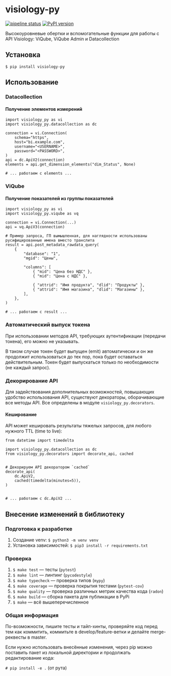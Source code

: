 # visiology-py

[![pipeline status](https://gitlab.com/polymedia-orv/orv/visiology-py/badges/master/pipeline.svg)](https://gitlab.com/polymedia-orv/orv/visiology-py/-/commits/master)
[![PyPI version](https://badge.fury.io/py/visiology-py.png)](https://badge.fury.io/py/visiology-py)

Высокоуровневые обертки и вспомогательные функции для работы с API Visiology: ViQube, ViQube Admin и Datacollection

## Установка

`$ pip install visiology-py`

## Использование

### Datacollection

#### Получение элементов измерений

```
import visiology_py as vi
import visiology_py.datacollection as dc

connection = vi.Connection(
    schema="https",
    host="bi.example.com",
    username="<USERNAME>",
    password="<PASSWORD>",
)
api = dc.ApiV2(connection)
elements = api.get_dimension_elements("dim_Status", None)

# ... работаем с elements ...
```

### ViQube

#### Получение показателей из группы показателей

```
import visiology_py as vi
import visiology_py.viqube as vq

connection = vi.Connection(...)
api = vq.ApiV3(connection)

# Пример запроса, ГП вымышленная, для наглядности использованы русифицированные имена вместо транслита
result = api.post_metadata_rawdata_query(
    {
        "database": "1",
        "mgid": "Цены",

        "columns": [
            { "mid": "Цена без НДС" },
            { "mid": "Цена с НДС" },

            { "attrid": "Имя продукта", "dlid": "Продукты" },
            { "attrid": "Имя магазина", "dlid": "Магазины" },
        ],
    },
)

# ... работаем с result ...
```

### Автоматический выпуск токена

При использовании методов API, требующих аутентификации (передачи токена), его можно не указывать.

В таком случае токен будет выпущен (emit) автоматически и он же продолжит использоваться до тех пор, пока будет оставаться действительным. Токен будет выпускаться только по необходимости (не каждый запрос).

### Декорирование API

Для задействования дополнительных возможностей, повышающих удобство использования API, существуют декораторы, оборачивающие все методы API. Все определены в модуле `visiology_py.decorators`.

#### Кеширование

API может кешировать результаты тяжелых запросов, для любого нужного TTL (time to live):

```
from datetime import timedelta

import visiology_py.datacollection as dc
from visiology_py.decorators import decorate_api, cached


# Декорируем API декоратором `cached`
decorate_api(
    dc.ApiV2,
    cached(timedelta(minutes=5)),
)


# ... работаем с dc.ApiV2 ...
```

## Внесение изменений в библиотеку

### Подготовка к разработке

1. Создание venv: `$ python3 -m venv venv`
1. Установка зависимостей: `$ pip3 install -r requirements.txt`

### Проверка

1. `$ make test` — тесты (`pytest`)
1. `$ make lint` — линтинг (`pycodestyle`)
1. `$ make typecheck` — проверка типов (`mypy`)
1. `$ make coverage` — проверка покрытия тестами (`pytest-cov`)
1. `$ make quality` — проверка различных метрик качества кода (`radon`)
1. `$ make build` — сборка пакета для публикации в PyPi
1. `$ make` — всё вышеперечисленное

### Общая информация

По-возможности, пишите тесты и тайп-хинты, проверяйте код перед тем как коммитить, коммитьте в develop/feature-ветки и делайте merge-реквесты в master.

Если нужно использовать внесённые изменения, через pip можно поставить пакет из локальной директории и продолжать редактирование кода:

`# pip install -e .` (от рута)
